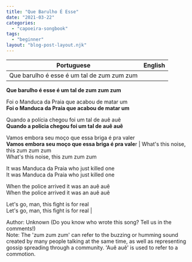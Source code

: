 ```yaml
---
title: "Que Barulho É Esse"
date: "2021-03-22"
categories: 
  - "capoeira-songbook"
tags: 
  - "beginner"
layout: "blog-post-layout.njk"
---
```


| Portuguese | English |
| --- | --- |
| Que barulho é esse é um tal de zum zum zum  
**Que barulho é esse é um tal de zum zum zum**  
  
Foi o Manduca da Praia que acabou de matar um  
**Foi o Manduca da Praia que acabou de matar um**  
  
Quando a polícia chegou foi um tal de auê auê  
**Quando a polícia chegou foi um tal de auê auê**  
  
Vamos embora seu moço que essa briga é pra valer  
**Vamos embora seu moço que essa briga é pra vale**r | What's this noise, this zum zum zum  
What's this noise, this zum zum zum  
  
It was Manduca da Praia who just killed one  
It was Manduca da Praia who just killed one  
  
When the police arrived it was an auê auê  
When the police arrived it was an auê auê  
  
Let's go, man, this fight is for real  
Let's go, man, this fight is for real |

<figcaption>

Author: Unknown (Do you know who wrote this song? Tell us in the comments!)  
Note: The 'zum zum zum' can refer to the buzzing or humming sound created by many people talking at the same time, as well as representing gossip spreading through a community. 'Auê auê' is used to refer to a commotion.

</figcaption>
